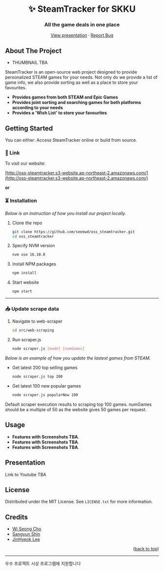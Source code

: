 <a name="readme-top"></a>

<div>
<h1 align="center">✨ SteamTracker for SKKU</h3>
<h3 align="center">All the game deals in one place</h3>
  <p align="center">
    <a href="#presentation">View presentation</a>
    ·
    <a href=https://github.com/seeewd/oss_steamtracker/issues>Report Bug</a>
  </p>
</div>

<!-- ABOUT THE PROJECT -->

## About The Project

- THUMBNAIL TBA

SteamTracker is an open-source web project designed to provide personalized STEAM games for your needs. Not only do we provide a list of game info, we also provide sorting as well as a place to store your favourites.

- <strong>Provides games from both STEAM and Epic Games</strong>
- <strong>Provides joint sorting and searching games for both platforms according to your needs</strong>
- <strong>Provides a 'Wish List' to store your favourites</strong>

<!-- GETTING STARTED -->

## Getting Started

You can either: Access SteamTracker online or build from source.

### 🔗 Link

To visit our website:

[http://oss-steamtracker.s3-website.ap-northeast-2.amazonaws.com/](http://oss-steamtracker.s3-website.ap-northeast-2.amazonaws.com/)

**or**

### ⏳ Installation

_Below is an instruction of how you install our project locally._

1. Clone the repo
   ```sh
   git clone https://github.com/seeewd/oss_steamtracker.git
   cd oss_steamtracker
   ```
2. Specify NVM version
   ```sh
   nvm use 16.10.0
   ```
3. Install NPM packages
   ```sh
   npm install
   ```
4. Start website
   ```sh
   npm start
   ```

---

### 📥 Update scrape data

1. Navigate to web-scraper
   ```sh
   cd src/web-scraping
   ```
2. Run scraper.js
   ```sh
   node scraper.js [mode] [numGames]
   ```

_Below is an example of how you update the lastest games from STEAM._

- Get latest 200 top selling games

  ```sh
  node scraper.js top 200
  ```

- Get latest 100 new popular games

  ```sh
  node scraper.js popularNew 100
  ```

Default scraper execution results to scraping top 100 games. numGames should be a multiple of 50 as the website gives 50 games per request.

<!-- Usage -->

## Usage

- **Features with Screenshots TBA**.
- **Features with Screenshots TBA**.
- **Features with Screenshots TBA**.

<!-- Presentation -->

## Presentation<a name="presentation"></a>

Link to Youtube TBA

<!-- LICENSE -->

## License

Distributed under the MIT License. See `LICENSE.txt` for more information.

<!-- Credits -->

## Credits

- [Wi Seong Cho](https://github.com/seeewd)
- [Sangyun Shin](https://github.com/sangyun0914)
- [JinHyeok Lee](https://github.com/tool7831)
<p align="right">(<a href="#readme-top">back to top</a>)</p>

---

우수 프로젝트 시상 프로그램에 지원합니다
